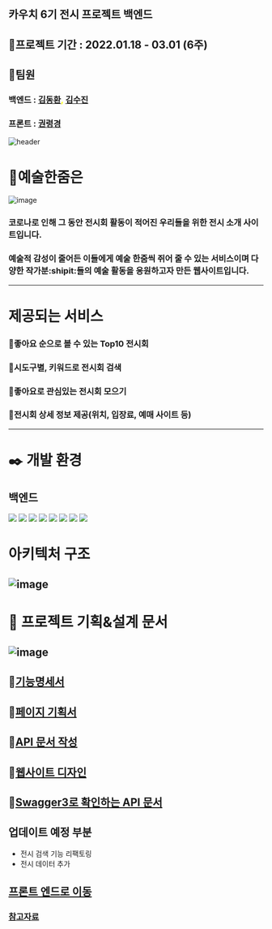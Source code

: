 ## 카우치 6기 전시 프로젝트 백엔드 
## :date:프로젝트 기간 : 2022.01.18 - 03.01 (6주)
## :busts_in_silhouette:팀원
### 백엔드 : <span style="color:yellow">[김동환](https://github.com/dhkimneer), [김수진](https://github.com/Suziny91)</span>
### 프론트 : [권령경](https://github.com/Lustellz)
![header](https://capsule-render.vercel.app/api?type=waving&reversal=true&color=timeGradient&height=400&text=예%20술%20한%20줌)

# :art:예술한줌은
![image](https://user-images.githubusercontent.com/78532880/156144922-b5be8c19-7771-43f9-ba0d-6152ce58cc32.png)
### 코로나로 인해 그 동안 전시회 활동이 적어진 우리들을 위한 전시 소개 사이트입니다.
### 예술적 감성이 줄어든 이들에게 예술 한줌씩 쥐어 줄 수 있는 서비스이며 다양한 작가분:shipit:들의 예술 활동을 응원하고자 만든 웹사이트입니다.

------

# 제공되는 서비스 
### :large_orange_diamond:좋아요 순으로 볼 수 있는 Top10 전시회
### :large_orange_diamond:시도구별, 키워드로 전시회 검색
### :large_orange_diamond:좋아요로 관심있는 전시회 모으기
### :large_orange_diamond:전시회 상세 정보 제공(위치, 입장료, 예매 사이트 등)
------

# :black_nib: 개발 환경
## 백엔드
<img src="https://img.shields.io/badge/java-007396?style=flat-square&logo=java&logoColor=white"/>
<img src="https://img.shields.io/badge/Spring-6DB33F?style=flat-square&logo=Spring&logoColor=white"/>
<img src="https://img.shields.io/badge/Spring Boot -6DB33F?style=flat-square&logo=Spring Boot&logoColor=white"/>
<img src="https://img.shields.io/badge/SpringSecurity-6DB33F?style=flat-square&logo=SpringSecurity&logoColor=white"/>
<img src="https://img.shields.io/badge/Data JPA-6DB33F?style=flat-square&logo=&logoColor=white"/>
<img src="https://img.shields.io/badge/Postgresql -4479A1?style=flat-square&logo=Postgresql&logoColor=white"/>
<img src="https://img.shields.io/badge/Oauth-4285F4?style=flat-square&logo=Google&logoColor=blue"/>
<img src="https://img.shields.io/badge/Heroku -ff69b4?style=flat-square&logo=Heroku&logoColor=white"/>

# 아키텍처 구조 
## ![image](https://user-images.githubusercontent.com/78532880/156154326-6dd06304-4684-41e7-a9bb-df915cdec185.png)

# :bookmark_tabs: 프로젝트 기획&설계 문서
## ![image](https://user-images.githubusercontent.com/78532880/156139777-484159a3-96d9-44cc-9dc7-4557760864a5.png)
## :small_blue_diamond:[기능명세서](https://www.notion.so/SRS-ca78d049388b4780a046130f14a2e98a)
## :small_blue_diamond:[페이지 기획서](https://whimsical.com/2V5ptiBLhLfLuAQqhBL8Y5)
## :small_blue_diamond:[API 문서 작성](https://www.notion.so/API-d624478b7f5041cb8abdc68086c6015f)
## :small_blue_diamond:[웹사이트 디자인](https://www.figma.com/file/FUezGZ9a98iq4WDopOM16r/%EC%B9%B4%EC%9A%B0%EC%B9%98%EC%BD%94%EB%94%A96%EA%B8%B0-%EC%A0%84%EC%8B%9C-(Copy)-(Copy)?node-id=133949%3A182043)

## :small_blue_diamond:[Swagger3로 확인하는 API 문서](https://exhibition-here.herokuapp.com/swagger-ui/index.html)

## 업데이트 예정 부분
- 전시 검색 기능 리팩토링
- 전시 데이터 추가 

## [프론트 엔드로 이동](https://github.com/Couch-Coders/6th-exhibition-fe)


### [참고자료](https://www.notion.so/997ce0e4f6864394b3be7b63c400c35b)
